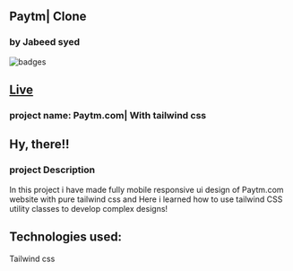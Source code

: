 
## Paytm| Clone
### by Jabeed syed

![badges](https://img.shields.io/badge/Shopify.com-tailwindcss-brightgreen)

## [Live](https://paytmkaro.netlify.app/)

### project name: Paytm.com| With tailwind css
## Hy, there!!

### project Description

In this project i have made fully mobile responsive ui design of Paytm.com website with pure tailwind css  and Here i learned how to use tailwind CSS utility classes to develop complex designs!
## Technologies used:<br>
Tailwind css


